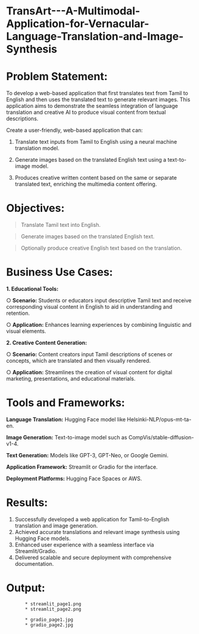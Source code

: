 # TransArt---A-Multimodal-Application-for-Vernacular-Language-Translation-and-Image-Synthesis

# Problem Statement:

To develop a web-based application that first translates text from Tamil to English and then uses the translated text to generate relevant images. This application aims to demonstrate the seamless integration of language translation and creative AI to produce visual content from textual descriptions.

Create a user-friendly, web-based application that can:

1.	Translate text inputs from Tamil to English using a neural machine translation model.
   
2.	Generate images based on the translated English text using a text-to-image model.
   
3.	Produces creative written content based on the same or separate translated text, enriching the multimedia content offering.

# Objectives:

   > Translate Tamil text into English.
   
   > Generate images based on the translated English text.
   
   > Optionally produce creative English text based on the translation.

# Business Use Cases:

**1.	Educational Tools:**

○	**Scenario:** Students or educators input descriptive Tamil text and receive corresponding visual content in English to aid in understanding and retention.

○	**Application:** Enhances learning experiences by combining linguistic and visual elements.

**2.	Creative Content Generation:**

○	**Scenario:** Content creators input Tamil descriptions of scenes or concepts, which are translated and then visually rendered.

○	**Application:** Streamlines the creation of visual content for digital marketing, presentations, and educational materials.

# Tools and Frameworks:

**Language Translation:** Hugging Face model like Helsinki-NLP/opus-mt-ta-en.

**Image Generation:** Text-to-image model such as CompVis/stable-diffusion-v1-4.

**Text Generation:** Models like GPT-3, GPT-Neo, or Google Gemini.

**Application Framework:** Streamlit or Gradio for the interface.

**Deployment Platforms:** Hugging Face Spaces or AWS.

# Results:

   1. Successfully developed a web application for Tamil-to-English translation and image generation.
   2. Achieved accurate translations and relevant image synthesis using Hugging Face models.
   3. Enhanced user experience with a seamless interface via Streamlit/Gradio.
   4. Delivered scalable and secure deployment with comprehensive documentation.

# Output:

           * streamlit_page1.png
           * streamlit_page2.png
           
           * gradio_page1.jpg
           * gradio_page2.jpg





